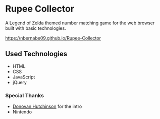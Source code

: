 # Rupee Collector

A Legend of Zelda themed number matching game for the web browser built with basic technologies.

https://nbernabe09.github.io/Rupee-Collector

## Used Technologies
- HTML
- CSS
- JavaScript
- jQuery

### Special Thanks
- [Donovan Hutchinson](https://codepen.io/donovanh/) for the intro
- Nintendo